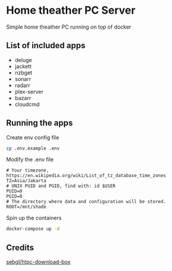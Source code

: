 # Home theather PC Server
Simple home theather PC running on top of docker

## List of included apps
- deluge
- jackett
- nzbget
- sonarr
- radarr
- plex-server
- bazarr
- cloudcmd

## Running the apps
Create env config file
```sh
cp .env.example .env
```

Modify the .env file
```
# Your timezone, https://en.wikipedia.org/wiki/List_of_tz_database_time_zones
TZ=Asia/Jakarta
# UNIX PUID and PGID, find with: id $USER
PUID=0
PGID=0
# The directory where data and configuration will be stored.
ROOT=/mnt/shade
```

Spin up the containers
```sh
docker-compose up -d
```

## Credits
[sebgl/htpc-download-box](https://github.com/sebgl/htpc-download-box)
